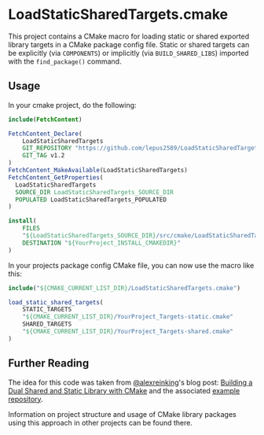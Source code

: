 # LoadStaticSharedTargets.cmake #

This project contains a CMake macro for loading static or shared exported
library targets in a CMake package config file. Static or shared targets can be
explicitly (via `COMPONENTS`) or implicitly (via `BUILD_SHARED_LIBS`) imported
with the `find_package()` command.

## Usage ##

In your cmake project, do the following:

```cmake
include(FetchContent)

FetchContent_Declare(
    LoadStaticSharedTargets
    GIT_REPOSITORY "https://github.com/lepus2589/LoadStaticSharedTargets.git"
    GIT_TAG v1.2
)
FetchContent_MakeAvailable(LoadStaticSharedTargets)
FetchContent_GetProperties(
  LoadStaticSharedTargets
  SOURCE_DIR LoadStaticSharedTargets_SOURCE_DIR
  POPULATED LoadStaticSharedTargets_POPULATED
)

install(
    FILES
    "${LoadStaticSharedTargets_SOURCE_DIR}/src/cmake/LoadStaticSharedTargets.cmake"
    DESTINATION "${YourProject_INSTALL_CMAKEDIR}"
)
```

In your projects package config CMake file, you can now use the macro like this:

```cmake
include("${CMAKE_CURRENT_LIST_DIR}/LoadStaticSharedTargets.cmake")

load_static_shared_targets(
    STATIC_TARGETS
    "${CMAKE_CURRENT_LIST_DIR}/YourProject_Targets-static.cmake"
    SHARED_TARGETS
    "${CMAKE_CURRENT_LIST_DIR}/YourProject_Targets-shared.cmake"
)
```

## Further Reading ##

The idea for this code was taken from
[@alexreinking](https://github.com/alexreinking)'s blog post:
[Building a Dual Shared and Static Library with CMake](https://alexreinking.com/blog/building-a-dual-shared-and-static-library-with-cmake.html)
and the associated
[example repository](https://github.com/alexreinking/SharedStaticStarter).

Information on project structure and usage of CMake library packages using this
approach in other projects can be found there.
